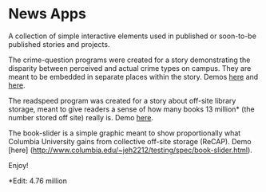 # News Apps

A collection of simple interactive elements used in published or soon-to-be published stories and projects. 

The crime-question programs were created for a story demonstrating the disparity between perceived and actual crime types on campus. They are meant to be embedded in separate places within the story. Demos [here](http://www.columbia.edu/~jeh2212/testing/spec/crime-question-1.html) and [here](http://www.columbia.edu/~jeh2212/testing/spec/crime-question-2.html).

The readspeed program was created for a story about off-site library storage, meant to give readers a sense of how many books 13 million* (the number stored off site) really is. Demo [here](http://www.columbia.edu/~jeh2212/testing/spec/readspeedtest.html). 

The book-slider is a simple graphic meant to show proportionally what Columbia University gains from collective off-site storage (ReCAP). Demo [here] (http://www.columbia.edu/~jeh2212/testing/spec/book-slider.html).

Enjoy!

*Edit: 4.76 million
